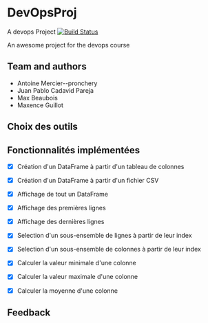 # DevOpsProj
A devops Project
[![Build Status](https://travis-ci.org/Ant-man74/DevOpsProj.svg?branch=master)](https://travis-ci.org/Ant-man74/DevOpsProj)

An awesome project for the devops course

## Team and authors
  - Antoine Mercier--pronchery 
  - Juan Pablo Cadavid Pareja
  - Max Beaubois
  - Maxence Guillot

## Choix des outils

## Fonctionnalités implémentées

- [x] Création d'un DataFrame à partir d'un tableau de colonnes
- [x] Création d'un DataFrame à partir d'un fichier CSV
- [x] Affichage de tout un DataFrame
- [x] Affichage des premières lignes
- [x] Affichage des dernières lignes
- [x] Selection d'un sous-ensemble de lignes à partir de leur index
- [x] Selection d'un sous-ensemble de colonnes à partir de leur index
- [x] Calculer la valeur minimale d'une colonne
- [x] Calculer la valeur maximale d'une colonne
- [x] Calculer la moyenne d'une colonne


## Feedback
